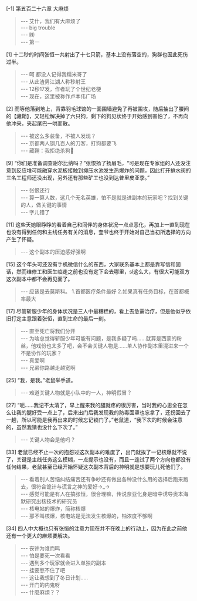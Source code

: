 
[-1] 第五百二十六章 大麻烦
>--- 艾什，我们有大麻烦了<br>
>--- big trouble<br>
>--- ㈱<br>
>--- 第一<br>

[1] 十二秒的时间张恒一共射出了十七只箭，基本上没有落空的，狗群也因此死伤过半。
>--- 呵 都没人记得我糯米哥了<br>
>--- 从此渣男江湖人称秒射王<br>
>--- 12秒17发，作者玩了个世纪老梗<br>
>--- 现在，这里被称作卢本伟广场<br>

[2] 而等他落到地上，背靠羽毛球馆的一面围墙避免了再被围攻，随后抽出了腰间的【藏鞘】，又轻松解决掉了六只狗，剩下的狗见状终于开始感到害怕了，不再向他冲来，夹起尾巴一哄而散。
>--- 被这么多装备，不被人发现？<br>
>--- 京都两人钢几百人的刀客，打狗都要飞<br>
>--- 藏鞘：我拒绝杀狗🐶<br>

[9] “你们是准备调查谢尔比纳吗？”张恨扬了扬眉毛，“可是现在专家组的人还没注意到反应堆可能融穿水泥板接触到抑压水池发生热爆炸的问题，因此打开排水阀的三名工程师还没出现，另外还有那些矿工也没到达普里皮亚季。”
>--- 张恨还行<br>
>--- 算一算人数，这几个无名英雄，怕不是就是进副本的玩家吧？找到关键的人，做关键的事情<br>
>--- 字儿错了<br>

[11] 这些天她眼睁睁的看着自己和同伴的身体状况一点点恶化，再加上一直到现在也没有得到任何和主线任务有关的消息，奎爷也终于开始对自己当初所选择的方向产生了怀疑。
>--- 这个副本的压迫感好强啊<br>

[15] 这个年头可还没有手机微信什么的东西，大家联系基本上都是靠写信和固话，然而维修工和医生临走之前也没有定下会去哪里，sl这么大，有很大可能双方这次副本中都不会再见面了。
>--- 应该是去莫斯科。
1.首都医疗条件最好
2.如果真有任务目标，在首都概率最大<br>

[17] 尽管斩服少年的身体状况是三人中最糟糕的，看上去急需治疗，但是他似乎依旧打定主意跟着张恒，直到生命的最后一刻。
>--- 直至死亡将我们分开<br>
>--- 为啥总觉得斩服少年可能有问题，是我多疑了吗……就算是西蒙的粉丝，他戏份也太多了吧，会不会关键人物是……单人协作副本里混进来一个不是协作的玩家？<br>
>--- 真爱啊<br>
>--- 兄弟你路越走越宽啊<br>

[25] “我，是我。”老鼠举手道。
>--- 难道关键人物就是小队中的一人，神明假冒？<br>

[27] “呃……我记不太清了，早上醒来我的腿就疼的很厉害，当时我的心思全在怎么让我的腿好受一点上了，后来出门后我发现我的防毒面罩也忘拿了，还拐回去了一趟，所以可能是我再出来的时候忘记锁门了。”老鼠道，“我下次的时候会注意的，虽然我猜也没什么下次了。”
>--- 关键人物会是他吗？<br>

[33] 老鼠已经不止一次的抱怨过这次副本的难度了，出门就挨了一记核爆就不说了，关键是主线任务这么模糊，一点提示也没有，而且一连试了两个方向也都没有任何结果，老鼠甚至已经开始怀疑这次副本背后的神明就是想要玩儿死他们了。
>--- 看着别人苦恼纠结痛苦还有争吵还有做出各种没什么用的选择后跑来跑去，很符合诡计与谎言之神的爱好→_→<br>
>--- 感觉可能是有人在搞张恒，很合理嘛，传说奈亚化身是暗中诱导奥本海默研究出核技术的研究员<br>
>--- 核电站的爆炸，简称核爆<br>
>--- 那不叫核爆，核电站是无法发生核爆的，铀浓度不够啊<br>

[34] 四人中大概也只有张恒的注意力现在并不在晚上的行动上，因为在此之前他还有一个更大的麻烦要解决。
>--- 丧钟为谁而鸣<br>
>--- 怕是要死一次看看<br>
>--- 遇到多个玩家就会进入单独的副本<br>
>--- 挂要憋不住了吧<br>
>--- 这让我想到了冬日计划.....<br>
>--- 开门的内鬼呀<br>
>--- 什麼麻煩？？<br>
